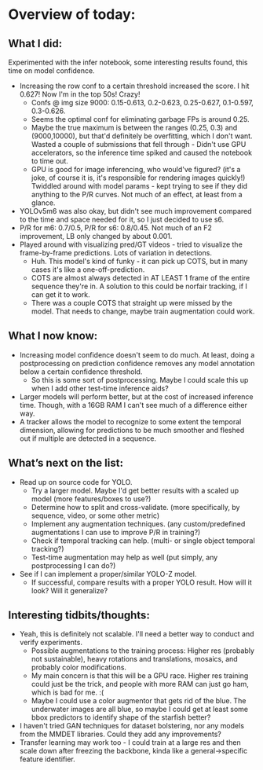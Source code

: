 # Overview of today: 
## What I did:  
Experimented with the infer notebook, some interesting results found, this time on model confidence.
- Increasing the row conf to a certain threshold increased the score. I hit 0.627! Now I'm in the top 50s! Crazy!
    - Confs @ img size 9000: 0.15-0.613, 0.2-0.623, 0.25-0.627, 0.1-0.597, 0.3-0.626.
    - Seems the optimal conf for eliminating garbage FPs is around 0.25. 
    - Maybe the true maximum is between the ranges (0.25, 0.3) and (9000,10000), but that'd definitely be overfitting, which I don't want.
Wasted a couple of submissions that fell through - Didn't use GPU accelerators, so the inference time spiked and caused the notebook to time out.
    - GPU is good for image inferencing, who would've figured? (it's a joke, of course it is, it's responsible for rendering images quickly!)
Twiddled around with model params - kept trying to see if they did anything to the P/R curves. Not much of an effect, at least from a glance.
- YOLOv5m6 was also okay, but didn't see much improvement compared to the time and space needed for it, so I just decided to use s6.
- P/R for m6: 0.7/0.5, P/R for s6: 0.8/0.45. Not much of an F2 improvement, LB only changed by about 0.001.
- Played around with visualizing pred/GT videos - tried to visualize the frame-by-frame predictions. Lots of variation in detections.
    - Huh. This model's kind of funky - it can pick up COTS, but in many cases it's like a one-off-prediction.
    - COTS are almost always detected in AT LEAST 1 frame of the entire sequence they're in. A solution to this could be norfair tracking, if I can get it to work.
    - There was a couple COTS that straight up were missed by the model. That needs to change, maybe train augmentation could work.
## What I now know:
- Increasing model confidence doesn't seem to do much. At least, doing a postprocessing on prediction confidence removes any model annotation below a certain confidence threshold.
    - So this is some sort of postprocessing. Maybe I could scale this up when I add other test-time inference aids?
- Larger models will perform better, but at the cost of increased inference time. Though, with a 16GB RAM I can't see much of a difference either way.
- A tracker allows the model to recognize to some extent the temporal dimension, allowing for predictions to be much smoother and fleshed out if multiple are detected in a sequence.
## What’s next on the list:
- Read up on source code for YOLO.
    - Try a larger model. Maybe I'd get better results with a scaled up model (more features/boxes to use?)
    - Determine how to split and cross-validate. (more specifically, by sequence, video, or some other metric)
    - Implement any augmentation techniques. (any custom/predefined augmentations I can use to improve P/R in training?)
    - Check if temporal tracking can help.  (multi- or single object temporal tracking?)
    - Test-time augmentation may help as well (put simply, any postprocessing I can do?)
- See if I can implement a proper/similar YOLO-Z model.
    - If successful, compare results with a proper YOLO result. How will it look? Will it generalize?
## Interesting tidbits/thoughts:
- Yeah, this is definitely not scalable. I'll need a better way to conduct and verify experiments.
    - Possible augmentations to the training process: Higher res (probably not sustainable), heavy rotations and translations, mosaics, and probably color modifications.
    - My main concern is that this will be a GPU race. Higher res training could just be the trick, and people with more RAM can just go ham, which is bad for me. :(
    - Maybe I could use a color augmentor that gets rid of the blue. The underwater images are all blue, so maybe I could get at least some bbox predictors to identify shape of the starfish better?
- I haven't tried GAN techniques for dataset bolstering, nor any models from the MMDET libraries. Could they add any improvements?
- Transfer learning may work too - I could train at a large res and then scale down after freezing the backbone, kinda like a general->specific feature identifier.
